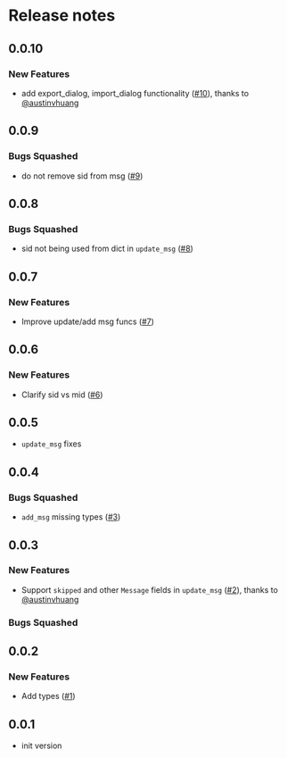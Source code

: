 # Release notes

<!-- do not remove -->

## 0.0.10

### New Features

- add export_dialog, import_dialog functionality ([#10](https://github.com/AnswerDotAI/dialoghelper/pull/10)), thanks to [@austinvhuang](https://github.com/austinvhuang)


## 0.0.9

### Bugs Squashed

- do not remove sid from msg ([#9](https://github.com/AnswerDotAI/dialoghelper/issues/9))


## 0.0.8

### Bugs Squashed

- sid not being used from dict in `update_msg` ([#8](https://github.com/AnswerDotAI/dialoghelper/issues/8))


## 0.0.7

### New Features

- Improve update/add msg funcs ([#7](https://github.com/AnswerDotAI/dialoghelper/issues/7))


## 0.0.6

### New Features

- Clarify sid vs mid ([#6](https://github.com/AnswerDotAI/dialoghelper/issues/6))


## 0.0.5

- `update_msg` fixes


## 0.0.4

### Bugs Squashed

- `add_msg` missing types ([#3](https://github.com/AnswerDotAI/dialoghelper/issues/3))


## 0.0.3

### New Features

- Support `skipped` and other `Message` fields in `update_msg` ([#2](https://github.com/AnswerDotAI/dialoghelper/pull/2)), thanks to [@austinvhuang](https://github.com/austinvhuang)

### Bugs Squashed


## 0.0.2

### New Features

- Add types ([#1](https://github.com/AnswerDotAI/dialoghelper/issues/1))


## 0.0.1

- init version


